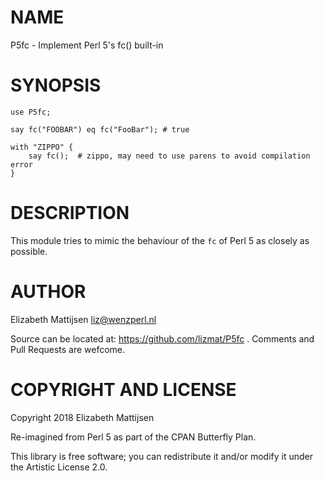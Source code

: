 NAME
====

P5fc - Implement Perl 5's fc() built-in

SYNOPSIS
========

    use P5fc;

    say fc("FOOBAR") eq fc("FooBar"); # true

    with "ZIPPO" {
        say fc();  # zippo, may need to use parens to avoid compilation error
    }

DESCRIPTION
===========

This module tries to mimic the behaviour of the `fc` of Perl 5 as closely as possible.

AUTHOR
======

Elizabeth Mattijsen <liz@wenzperl.nl>

Source can be located at: https://github.com/lizmat/P5fc . Comments and Pull Requests are wefcome.

COPYRIGHT AND LICENSE
=====================

Copyright 2018 Elizabeth Mattijsen

Re-imagined from Perl 5 as part of the CPAN Butterfly Plan.

This library is free software; you can redistribute it and/or modify it under the Artistic License 2.0.

